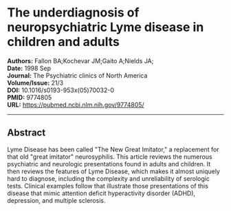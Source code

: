 # The underdiagnosis of neuropsychiatric Lyme disease in children and adults

**Authors:** Fallon BA;Kochevar JM;Gaito A;Nields JA;  
**Date:** 1998 Sep  
**Journal:** The Psychiatric clinics of North America  
**Volume/Issue:** 21/3  
**DOI:** 10.1016/s0193-953x(05)70032-0  
**PMID:** 9774805  
**URL:** https://pubmed.ncbi.nlm.nih.gov/9774805/

---

## Abstract

Lyme Disease has been called "The New Great Imitator," a replacement for that old "great imitator" neurosyphilis. This article reviews the numerous psychiatric and neurologic presentations found in adults and children. It then reviews the features of Lyme Disease, which makes it almost uniquely hard to diagnose, including the complexity and unreliability of serologic tests. Clinical examples follow that illustrate those presentations of this disease that mimic attention deficit hyperactivity disorder (ADHD), depression, and multiple sclerosis.
